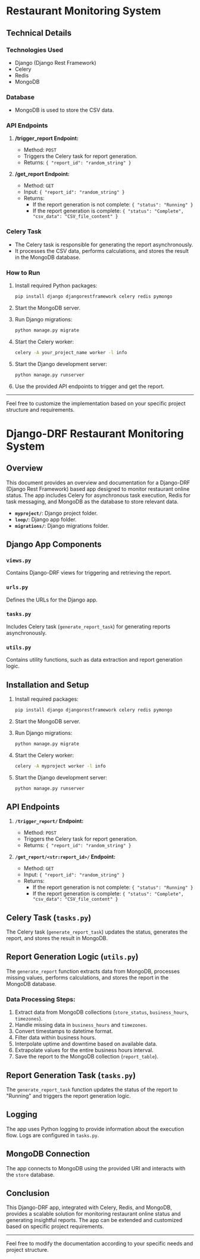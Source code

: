 # Restaurant Monitoring System

## Technical Details

### Technologies Used

- Django (Django Rest Framework)
- Celery
- Redis
- MongoDB

### Database

- MongoDB is used to store the CSV data.

### API Endpoints

1. **/trigger_report Endpoint:**
   - Method: `POST`
   - Triggers the Celery task for report generation.
   - Returns: `{ "report_id": "random_string" }`

2. **/get_report Endpoint:**
   - Method: `GET`
   - Input: `{ "report_id": "random_string" }`
   - Returns:
      - If the report generation is not complete: `{ "status": "Running" }`
      - If the report generation is complete: `{ "status": "Complete", "csv_data": "CSV_file_content" }`

### Celery Task

- The Celery task is responsible for generating the report asynchronously.
- It processes the CSV data, performs calculations, and stores the result in the MongoDB database.

### How to Run

1. Install required Python packages:

   ```bash
   pip install django djangorestframework celery redis pymongo
   ```

2. Start the MongoDB server.

3. Run Django migrations:

   ```bash
   python manage.py migrate
   ```

4. Start the Celery worker:

   ```bash
   celery -A your_project_name worker -l info
   ```

5. Start the Django development server:

   ```bash
   python manage.py runserver
   ```

6. Use the provided API endpoints to trigger and get the report.

---

Feel free to customize the implementation based on your specific project structure and requirements.

# Django-DRF Restaurant Monitoring System

## Overview

This document provides an overview and documentation for a Django-DRF (Django Rest Framework) based app designed to monitor restaurant online status. The app includes Celery for asynchronous task execution, Redis for task messaging, and MongoDB as the database to store relevant data.



- **`myproject/`**: Django project folder.
- **`loop/`**: Django app folder.
- **`migrations/`**: Django migrations folder.

## Django App Components

### `views.py`

Contains Django-DRF views for triggering and retrieving the report.

### `urls.py`

Defines the URLs for the Django app.

### `tasks.py`

Includes Celery task (`generate_report_task`) for generating reports asynchronously.

### `utils.py`

Contains utility functions, such as data extraction and report generation logic.

## Installation and Setup

1. Install required packages:

   ```bash
   pip install django djangorestframework celery redis pymongo
   ```

2. Start the MongoDB server.

3. Run Django migrations:

   ```bash
   python manage.py migrate
   ```

4. Start the Celery worker:

   ```bash
   celery -A myproject worker -l info
   ```

5. Start the Django development server:

   ```bash
   python manage.py runserver
   ```

## API Endpoints

1. **`/trigger_report/` Endpoint:**
   - Method: `POST`
   - Triggers the Celery task for report generation.
   - Returns: `{ "report_id": "random_string" }`

2. **`/get_report/<str:report_id>/` Endpoint:**
   - Method: `GET`
   - Input: `{ "report_id": "random_string" }`
   - Returns:
      - If the report generation is not complete: `{ "status": "Running" }`
      - If the report generation is complete: `{ "status": "Complete", "csv_data": "CSV_file_content" }`

## Celery Task (`tasks.py`)

The Celery task (`generate_report_task`) updates the status, generates the report, and stores the result in MongoDB.

## Report Generation Logic (`utils.py`)

The `generate_report` function extracts data from MongoDB, processes missing values, performs calculations, and stores the report in the MongoDB database.

### Data Processing Steps:

1. Extract data from MongoDB collections (`store_status`, `business_hours`, `timezones`).
2. Handle missing data in `business_hours` and `timezones`.
3. Convert timestamps to datetime format.
4. Filter data within business hours.
5. Interpolate uptime and downtime based on available data.
6. Extrapolate values for the entire business hours interval.
7. Save the report to the MongoDB collection (`report_table`).

## Report Generation Task (`tasks.py`)

The `generate_report_task` function updates the status of the report to "Running" and triggers the report generation logic.

## Logging

The app uses Python logging to provide information about the execution flow. Logs are configured in `tasks.py`.

## MongoDB Connection

The app connects to MongoDB using the provided URI and interacts with the `store` database.

## Conclusion

This Django-DRF app, integrated with Celery, Redis, and MongoDB, provides a scalable solution for monitoring restaurant online status and generating insightful reports. The app can be extended and customized based on specific project requirements.

---

Feel free to modify the documentation according to your specific needs and project structure.